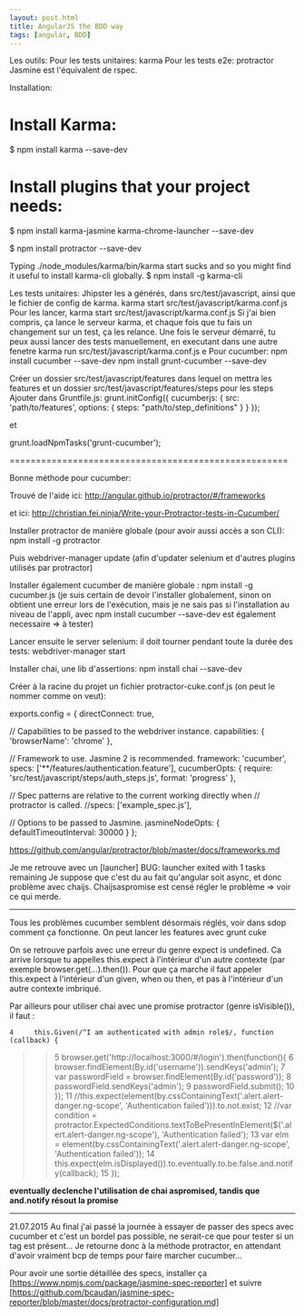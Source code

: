 ```yaml
---
layout: post.html
title: AngularJS the BDD way
tags: [angular, BDD]
---
```


Les outils: 
Pour les tests unitaires: karma
Pour les tests e2e: protractor
Jasmine est l'équivalent de rspec.

Installation:
# Install Karma:
$ npm install karma --save-dev

# Install plugins that your project needs:
$ npm install karma-jasmine karma-chrome-launcher --save-dev

$ npm install protractor --save-dev

Typing ./node_modules/karma/bin/karma start sucks and so you might find it useful to install karma-cli globally.
$ npm install -g karma-cli

Les tests unitaires:
Jhipster les a générés, dans src/test/javascript, ainsi que le fichier de config de karma.
karma start src/test/javascript/karma.conf.js
Pour les lancer,
karma start src/test/javascript/karma.conf.js
Si j'ai bien compris, ça lance le serveur karma, et chaque fois que tu fais un changement sur un test, ça les relance.
Une fois le serveur démarré, tu peux aussi lancer des tests manuellement, en executant dans une autre fenetre 
karma run src/test/javascript/karma.conf.js
e
Pour cucumber:
npm install cucumber --save-dev
npm install grunt-cucumber --save-dev

Créer un dossier src/test/javascript/features dans lequel on mettra les features et un dossier src/test/javascript/features/steps pour les steps
Ajouter dans Gruntfile.js:
grunt.initConfig({
  cucumberjs: {
    src: 'path/to/features',
    options: {
      steps: "path/to/step_definitions"
    }
  }
});

et

grunt.loadNpmTasks('grunt-cucumber');

=====================================================

Bonne méthode pour cucumber:

Trouvé de l'aide ici: http://angular.github.io/protractor/#/frameworks

et ici: http://christian.fei.ninja/Write-your-Protractor-tests-in-Cucumber/

Installer protractor de manière globale (pour avoir aussi accès a son CLI): 
npm install -g protractor

Puis
webdriver-manager update
(afin d'updater selenium et d'autres plugins utilisés par protractor)

Installer également cucumber de manière globale : npm install -g cucumber.js
(je suis certain de devoir l'installer globalement, sinon on obtient une erreur lors de l'exécution, mais je ne sais pas si l'installation au niveau de l'appli, avec npm install cucumber --save-dev est également necessaire => à tester)

Lancer ensuite le server selenium: il doit tourner pendant toute la durée des tests:
webdriver-manager start

Installer chai, une lib d'assertions: npm install chai --save-dev

Créer à la racine du projet un fichier protractor-cuke.conf.js (on peut le nommer comme on veut):

exports.config = {
  directConnect: true,

  // Capabilities to be passed to the webdriver instance.
  capabilities: {
    'browserName': 'chrome'
  },

  // Framework to use. Jasmine 2 is recommended.
  framework: 'cucumber',
      specs: ['**/features/authentication.feature'],
  cucumberOpts: {
    require: 'src/test/javascript/steps/auth_steps.js',
    format: 'progress'
  },

  // Spec patterns are relative to the current working directly when
  // protractor is called.
  //specs: ['example_spec.js'],

  // Options to be passed to Jasmine.
  jasmineNodeOpts: {
    defaultTimeoutInterval: 30000
  }
};

https://github.com/angular/protractor/blob/master/docs/frameworks.md

Je me retrouve avec un 
[launcher] BUG: launcher exited with 1 tasks remaining
Je suppose que c'est du au fait qu'angular soit async, et donc problème avec chaijs. Chaijsaspromise est censé régler le problème => voir ce qui merde.

-----------------

Tous les problèmes cucumber semblent désormais réglés, voir dans sdop comment ça fonctionne. On peut lancer les features avec grunt cuke

On se retrouve parfois avec une erreur du genre expect is undefined. Ca arrive lorsque tu appelles this.expect à l'intérieur d'un autre contexte (par exemple browser.get(...).then()).
Pour que ça marche il faut appeler this.expect à l'intérieur d'un given, when ou then, et pas à l'intérieur d'un autre contexte imbriqué.

Par ailleurs pour utiliser chai avec une promise protractor (genre isVisible()), il faut :

    4     this.Given(/^I am authenticated with admin role$/, function (callback) {
>>  5         browser.get('http://localhost:3000/#/login').then(function(){
>>  6             browser.findElement(By.id('username')).sendKeys('admin');
>>  7             var passwordField = browser.findElement(By.id('password'));
    8             passwordField.sendKeys('admin');
    9             passwordField.submit();
   10         });
   11         //this.expect(element(by.cssContainingText('.alert.alert-danger.ng-scope', 'Authentication failed'))).to.not.exist;
   12         //var condition = protractor.ExpectedConditions.textToBePresentInElement($('.alert.alert-danger.ng-scope'), 'Authentication failed');
>> 13         var elm = element(by.cssContainingText('.alert.alert-danger.ng-scope', 'Authentication failed'));
   14         this.expect(elm.isDisplayed()).to.eventually.to.be.false.and.notify(callback);
   15     });

   **eventually declenche l'utilisation de chai aspromised, tandis que and.notify résout la promise**

----------------------------
21.07.2015
    Au final j'ai passé la journée à essayer de passer des specs avec cucumber et c'est un bordel pas possible, ne serait-ce que pour tester si un tag est présent... Je retourne donc 
    à la méthode protractor, en attendant d'avoir vraiment bcp de temps pour faire marcher cucumber...

   Pour avoir une sortie détaillée des specs, installer ça [https://www.npmjs.com/package/jasmine-spec-reporter] et suivre [https://github.com/bcaudan/jasmine-spec-reporter/blob/master/docs/protractor-configuration.md]
